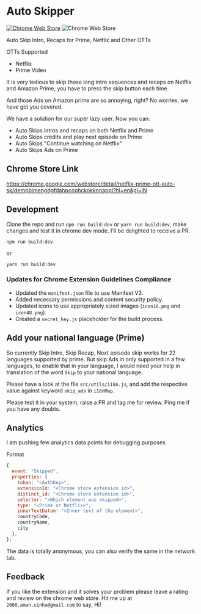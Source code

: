 # Auto Skipper

[![Chrome Web Store](https://img.shields.io/chrome-web-store/users/dempbimengdgfdahpccphckokknnappl?color=g&label=Chrome%20Store%20Users)](https://chrome.google.com/webstore/detail/netflix-prime-ott-auto-sk/dempbimengdgfdahpccphckokknnappl)
![Chrome Web Store](https://img.shields.io/chrome-web-store/rating/dempbimengdgfdahpccphckokknnappl)

Auto Skip Intro, Recaps for Prime, Netflix and Other OTTs

OTTs Supported
- Netflix
- Prime Video


It is very tedious to skip those long intro sequences and recaps on Netflix and Amazon Prime, you have to press the skip button each time.

And those Ads on Amazon prime are so annoying, right? No worries, we have got you covered.

We have a solution for our super lazy user. Now you can:

- Auto Skips intros and recaps on both Netflix and Prime
- Auto Skips credits and play next episode on Prime
- Auto Skips "Continue watching on Netflix"
- Auto Skips Ads on Prime

## Chrome Store Link

https://chrome.google.com/webstore/detail/netflix-prime-ott-auto-sk/dempbimengdgfdahpccphckokknnappl?hl=en&gl=IN

## Development

Clone the repo and run `npm run build:dev` or `yarn run build:dev`, make changes and test it in chrome dev mode.
I'll be delighted to receive a PR.

```
npm run build:dev
```

or

```
yarn run build:dev
```

### Updates for Chrome Extension Guidelines Compliance

- Updated the `manifest.json` file to use Manifest V3.
- Added necessary permissions and content security policy.
- Updated icons to use appropriately sized images (`icon16.png` and `icon48.png`).
- Created a `secret_key.js` placeholder for the build process.

## Add your national language (Prime)

So currently Skip Intro, Skip Recap, Next episode skip works for 22 languages supported by prime.
But skip Ads in only supported in a few languages, to enable that in your language, I would need your help in translation of the word `Skip` to your national language.

Please have a look at the file `src/utils/i18n.js`, and add the respective value against keyword `skip_ads` in `i18nMap`.

Please test it in your system, raise a PR and tag me for review. Ping me if you have any doubts.

## Analytics

I am pushing few analytics data points for debugging purposes.

Format

```js
{
  event: "Skipped",
  properties: {
    token: "<AuthKey>",
    extensionId: "<Chrome store extension id>",
    distinct_id: "<Chrome store extension id>",
    selector: "<Which element was skipped>",
    type: "<Prime or Netflix>",
    innerTextDatum: "<Inner text of the element>",
    countryCode,
    countryName,
    city
  },
};
```

The data is totally anonymous, you can also verify the same in the network tab.

## Feedback

If you like the extension and it solves your problem please leave a rating and review on the chrome web store.
Hit me up at `2000.aman.sinha@gmail.com` to say, Hi!
